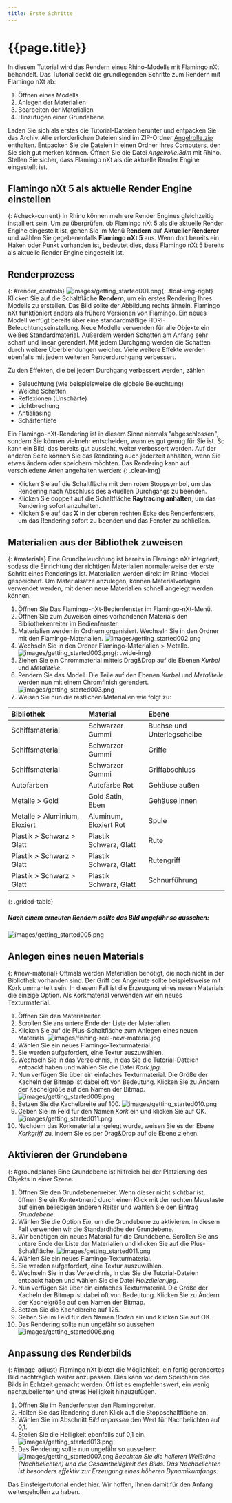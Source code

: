 ```yaml
---
title: Erste Schritte
---
```

<!-- TODO: Make sure to update this page and get working in the guides section of the documentation. -->

# {{page.title}}
In diesem Tutorial wird das Rendern eines Rhino-Modells mit Flamingo nXt behandelt. Das Tutorial deckt die grundlegenden Schritte zum Rendern mit Flamingo nXt ab:

1. Öffnen eines Modells
1. Anlegen der Materialien
1. Bearbeiten der Materialien
1. Hinzufügen einer Grundebene

Laden Sie sich als erstes die Tutorial-Dateien herunter und entpacken Sie das Archiv. Alle erforderlichen Dateien sind im ZIP-Ordner [Angelrolle.zip](files/Angelrolle.zip) enthalten. Entpacken Sie die Dateien in einen Ordner Ihres Computers, den Sie sich gut merken können. Öffnen Sie die Datei *Angelrolle.3dm* mit Rhino. Stellen Sie sicher, dass Flamingo nXt als die aktuelle Render Engine eingestellt ist.

## Flamingo nXt 5 als aktuelle Render Engine einstellen
{: #check-current}
In Rhino können mehrere Render Engines gleichzeitig installiert sein.  Um zu überprüfen, ob Flamingo nXt 5 als die aktuelle Render Engine eingestellt ist, gehen Sie im Menü **Rendern** auf **Aktueller Renderer** und wählen Sie gegebenenfalls **Flamingo nXt 5** aus.  Wenn dort bereits ein Haken oder Punkt vorhanden ist, bedeutet dies, dass Flamingo nXt 5 bereits als aktuelle Render Engine eingestellt ist.

## Renderprozess
{: #render_controls}
![images/getting_started001.png](images/getting_started001.png){: .float-img-right} Klicken Sie auf die Schaltfläche **Rendern**, um ein erstes Rendering Ihres Modells zu erstellen. Das Bild sollte der Abbildung rechts ähneln. Flamingo nXt funktioniert anders als frühere Versionen von Flamingo. Ein neues Modell verfügt bereits über eine standardmäßige HDRI-Beleuchtungseinstellung.  Neue Modelle verwenden für alle Objekte ein weißes Standardmaterial. Außerdem werden Schatten am Anfang sehr scharf und linear gerendert. Mit jedem Durchgang werden die Schatten durch weitere Überblendungen weicher. Viele weitere Effekte werden ebenfalls mit jedem weiteren Renderdurchgang verbessert.

Zu den Effekten, die bei jedem Durchgang verbessert werden, zählen

* Beleuchtung (wie beispielsweise die globale Beleuchtung)
* Weiche Schatten
* Reflexionen (Unschärfe)
* Lichtbrechung
* Antialiasing
* Schärfentiefe

Ein Flamingo-nXt-Rendering ist in diesem Sinne niemals "abgeschlossen", sondern Sie können vielmehr entscheiden, wann es gut genug für Sie ist. So kann ein Bild, das bereits gut aussieht, weiter verbessert werden. Auf der anderen Seite können Sie das Rendering auch jederzeit anhalten, wenn Sie etwas ändern oder speichern möchten. Das Rendering kann auf verschiedene Arten angehalten werden:
{: .clear-img}

* Klicken Sie auf die Schaltfläche mit dem roten Stoppsymbol, um das Rendering nach Abschluss des aktuellen Durchgangs zu beenden.
* Klicken Sie doppelt auf die Schaltfläche **Raytracing anhalten**, um das Rendering sofort anzuhalten.
* Klicken Sie auf das **X** in der oberen rechten Ecke des Renderfensters, um das Rendering sofort zu beenden und das Fenster zu schließen.

## Materialien aus der Bibliothek zuweisen
{: #materials}
Eine Grundbeleuchtung ist bereits in Flamingo nXt integriert, sodass die Einrichtung der richtigen Materialien normalerweise der erste Schritt eines Renderings ist. Materialien werden direkt im Rhino-Modell gespeichert. Um Materialsätze anzulegen, können Materialvorlagen verwendet werden, mit denen neue Materialien schnell angelegt werden können.

  1. Öffnen Sie Das Flamingo-nXt-Bedienfenster im Flamingo-nXt-Menü.
  1. Öffnen Sie zum Zuweisen eines vorhandenen Materials den Bibliothekenreiter im Bedienfenster.
  1. Materialien werden in Ordnern organisiert. Wechseln Sie in den Ordner mit den Flamingo-Materialien.
  ![images/getting_started002.png](images/getting_started002.png)
  1. Wechseln Sie in den Ordner Flamingo-Materialien > Metalle.
  ![images/getting_started003.png](images/getting_started004.png){: .wide-img}
  1. Ziehen Sie ein Chrommaterial mittels Drag&Drop auf die Ebenen *Kurbel* und *Metallteile*.
  1. Rendern Sie das Modell. Die Teile auf den Ebenen *Kurbel* und *Metallteile* werden nun mit einem Chromfinish gerendert.
  ![images/getting_started003.png](images/getting_started003.png)
  1. Weisen Sie nun die restlichen Materialien wie folgt zu:

 | Bibliothek | Material | Ebene |
 |:-------|:------|:------|
 | Schiffsmaterial | Schwarzer Gummi | Buchse und Unterlegscheibe|
 | Schiffsmaterial | Schwarzer Gummi | Griffe |
 | Schiffsmaterial | Schwarzer Gummi | Griffabschluss |
 | Autofarben | Autofarbe Rot | Gehäuse außen |
 | Metalle > Gold | Gold Satin, Eben | Gehäuse innen |
 | Metalle > Aluminium, Eloxiert | Aluminum, Eloxiert Rot | Spule |
 | Plastik > Schwarz > Glatt | Plastik Schwarz, Glatt | Rute |
 | Plastik > Schwarz > Glatt | Plastik Schwarz, Glatt | Rutengriff |
 | Plastik > Schwarz > Glatt | Plastik Schwarz, Glatt | Schnurführung |
{: .grided-table}

##### Nach einem erneuten Rendern sollte das Bild ungefähr so aussehen:
 ![images/getting_started005.png](images/getting_started005.png)

## Anlegen eines neuen Materials
{: #new-material}
Oftmals werden Materialien benötigt, die noch nicht in der Bibliothek vorhanden sind. Der Griff der Angelrute sollte beispielsweise mit Kork ummantelt sein. In diesem Fall ist die Erzeugung eines neuen Materials die einzige Option. Als Korkmaterial verwenden wir ein neues Texturmaterial.

 1. Öffnen Sie den Materialreiter.
 1. Scrollen Sie ans untere Ende der Liste der Materialien.
 1. Klicken Sie auf die Plus-Schaltfläche zum Anlegen eines neuen Materials.
  ![images/fishing-reel-new-material.jpg](images/fishing-reel-new-material.jpg)
 1. Wählen Sie ein neues Flamingo-Texturmaterial.
 1. Sie werden aufgefordert, eine Textur auszuwählen.
 1. Wechseln Sie in das Verzeichnis, in das Sie die Tutorial-Dateien entpackt haben und wählen Sie die Datei *Kork.jpg*.
 1. Nun verfügen Sie über ein einfaches Texturmaterial. Die Größe der Kacheln der Bitmap ist dabei oft von Bedeutung. Klicken Sie zu Ändern der Kachelgröße auf den Namen der Bitmap.
![images/getting_started009.png](images/getting_started009.png)
 1. Setzen Sie die Kachelbreite auf 100.
![images/getting_started010.png](images/getting_started010.png)
 1. Geben Sie im Feld für den Namen *Kork* ein und klicken Sie auf OK.
![images/getting_started011.png](images/getting_started011.png)
 1. Nachdem das Korkmaterial angelegt wurde, weisen Sie es der Ebene *Korkgriff* zu, indem Sie es per Drag&Drop auf die Ebene ziehen.

## Aktivieren der Grundebene
{: #groundplane}
Eine Grundebene ist hilfreich bei der Platzierung des Objekts in einer Szene.

1. Öffnen Sie den Grundebenenreiter.  Wenn dieser nicht sichtbar ist, öffnen Sie ein Kontextmenü durch einen Klick mit der rechten Maustaste auf einen beliebigen anderen Reiter und wählen Sie den Eintrag *Grundebene*.
1. Wählen Sie die Option *Ein*, um die Grundebene zu aktivieren.  In diesem Fall verwenden wir die Standardhöhe der Grundebene.
1. Wir benötigen ein neues Material für die Grundebene. Scrollen Sie ans untere Ende der Liste der Materialien und klicken Sie auf die Plus-Schaltfläche.
![images/getting_started011.png](images/getting_started012.png)
1. Wählen Sie ein neues Flamingo-Texturmaterial.
1. Sie werden aufgefordert, eine Textur auszuwählen.
1. Wechseln Sie in das Verzeichnis, in das Sie die Tutorial-Dateien entpackt haben und wählen Sie die Datei *Holzdielen.jpg*.
1. Nun verfügen Sie über ein einfaches Texturmaterial. Die Größe der Kacheln der Bitmap ist dabei oft von Bedeutung. Klicken Sie zu Ändern der Kachelgröße auf den Namen der Bitmap.
1. Setzen Sie die Kachelbreite auf 125.
1. Geben Sie im Feld für den Namen *Boden* ein und klicken Sie auf OK.
1. Das Rendering sollte nun ungefähr so aussehen
![images/getting_started006.png](images/getting_started006.png)


## Anpassung des Renderbilds
{: #image-adjust}
Flamingo nXt bietet die Möglichkeit, ein fertig gerendertes Bild nachträglich weiter anzupassen. Dies kann vor dem Speichern des Bilds in Echtzeit gemacht werden. Oft ist es empfehlenswert, ein wenig nachzubelichten und etwas Helligkeit hinzuzufügen.

1. Öffnen Sie im Renderfenster den Flamingoreiter.
1. Halten Sie das Rendering durch Klick auf die Stoppschaltfläche an.
1. Wählen Sie im Abschnitt *Bild anpassen* den Wert für Nachbelichten auf 0,1.
1. Stellen Sie die Helligkeit ebenfalls auf 0,1 ein.
![images/getting_started013.png](images/getting_started013.png)
1. Das Rendering sollte nun ungefähr so aussehen:
![images/getting_started007.png](images/getting_started007.png)
*Beachten Sie die helleren Weißtöne (Nachbelichten) und die Gesamthelligkeit des Bilds.  Das Nachbelichten ist besonders effektiv zur Erzeugung eines höheren Dynamikumfangs.*



Das Einsteigertutorial endet hier. Wir hoffen, Ihnen damit für den Anfang weitergeholfen zu haben.